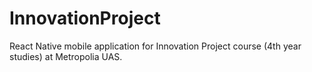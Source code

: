# InnovationProject
React Native mobile application for Innovation Project course (4th year studies) at Metropolia UAS.
